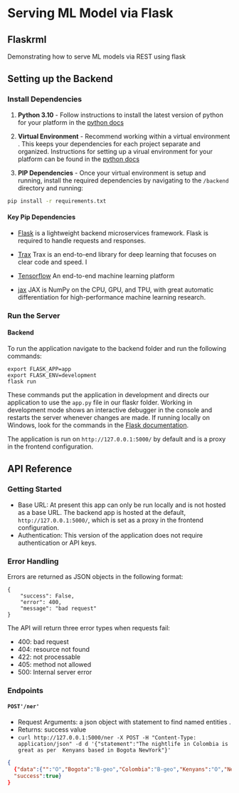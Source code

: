 # Serving ML Model via Flask

## Flaskrml

Demonstrating how to serve ML models via REST using flask 

## Setting up the Backend

### Install Dependencies

1. **Python 3.10** - Follow instructions to install the latest version of python for your platform in the [python docs](https://docs.python.org/3/using/unix.html#getting-and-installing-the-latest-version-of-python)

2. **Virtual Environment** - Recommend working within a virtual environment . This keeps your dependencies for each project separate and organized. Instructions for setting up a virual environment for your platform can be found in the [python docs](https://packaging.python.org/guides/installing-using-pip-and-virtual-environments/)

3. **PIP Dependencies** - Once your virtual environment is setup and running, install the required dependencies by navigating to the `/backend` directory and running:

```bash
pip install -r requirements.txt
```

#### Key Pip Dependencies

- [Flask](http://flask.pocoo.org/) is a lightweight backend microservices framework. Flask is required to handle requests and responses.

- [Trax](https://github.com/google/trax) Trax is an end-to-end library for deep learning that focuses on clear code and speed. I

- [Tensorflow](https://www.tensorflow.org/) An end-to-end machine learning platform

- [jax](https://jax.readthedocs.io/en/latest/notebooks/quickstart.html) JAX is NumPy on the CPU, GPU, and TPU, with great automatic differentiation for high-performance machine learning research.

### Run the Server


#### Backend
To run the application navigate to the backend folder and  run the following commands: 
```
export FLASK_APP=app
export FLASK_ENV=development
flask run
```

These commands put the application in development and directs our application to use the `app.py` file in our flaskr folder. Working in development mode shows an interactive debugger in the console and restarts the server whenever changes are made. If running locally on Windows, look for the commands in the [Flask documentation](http://flask.pocoo.org/docs/1.0/tutorial/factory/).

The application is run on `http://127.0.0.1:5000/` by default and is a proxy in the frontend configuration. 

## API Reference

### Getting Started
- Base URL: At present this app can only be run locally and is not hosted as a base URL. The backend app is hosted at the default, `http://127.0.0.1:5000/`, which is set as a proxy in the frontend configuration. 
- Authentication: This version of the application does not require authentication or API keys. 

### Error Handling
Errors are returned as JSON objects in the following format:
```
{
    "success": False, 
    "error": 400,
    "message": "bad request"
}
```
The API will return three error types when requests fail:
- 400: bad request
- 404: resource not found
- 422: not processable 
- 405: method not allowed
- 500: Internal server error

### Endpoints 

#### `POST'/ner'`

- Request Arguments: a json object with statement to find named entities . 
- Returns: success value
- `curl http://127.0.0.1:5000/ner -X POST -H "Content-Type: application/json" -d d '{"statement":"The nightlife in Colombia is great as per  Kenyans based in Bogota NewYork"}'`
``` json
{
  {"data":{"":"O","Bogota":"B-geo","Colombia":"B-geo","Kenyans":"O","NewYork":"I-geo","The":"O","as":"O","based":"O","great":"O","in":"O","is":"O","nightlife":"O","per":"O"},
  "success":true}
}
```

